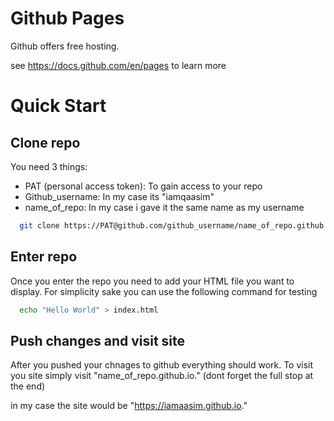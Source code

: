 
# Github Pages
Github offers free hosting.

see https://docs.github.com/en/pages to learn more

# Quick Start


## Clone repo

You need 3 things:
- PAT (personal access token): To gain access to your repo
- Github_username: In my case its "iamqaasim"
- name_of_repo: In my case i gave it the same name as my username


```bash
  git clone https://PAT@github.com/github_username/name_of_repo.github.io
```
    
## Enter repo

Once you enter the repo you need to add your HTML file you want to display. For simplicity sake you can use the following command for testing


```bash
  echo "Hello World" > index.html
```

## Push changes and visit site

After you pushed your chnages to github everything should work. To visit you site simply visit "name_of_repo.github.io." (dont forget the full stop at the end)

in my case the site would be "https://iamaasim.github.io."
